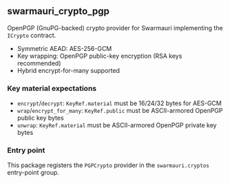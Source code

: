 ## swarmauri_crypto_pgp

OpenPGP (GnuPG-backed) crypto provider for Swarmauri implementing the `ICrypto` contract.

- Symmetric AEAD: AES-256-GCM
- Key wrapping: OpenPGP public-key encryption (RSA keys recommended)
- Hybrid encrypt-for-many supported

### Key material expectations

- `encrypt`/`decrypt`: `KeyRef.material` must be 16/24/32 bytes for AES-GCM
- `wrap`/`encrypt_for_many`: `KeyRef.public` must be ASCII-armored OpenPGP public key bytes
- `unwrap`: `KeyRef.material` must be ASCII-armored OpenPGP private key bytes

### Entry point

This package registers the `PGPCrypto` provider in the `swarmauri.cryptos` entry-point group.
